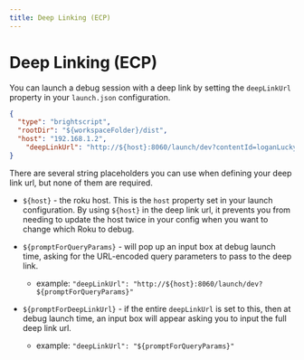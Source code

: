 ```yaml
---
title: Deep Linking (ECP)
---
```

# Deep Linking (ECP)

You can launch a debug session with a deep link by setting the `deepLinkUrl` property in your `launch.json` configuration.

```json
{
  "type": "brightscript",
  "rootDir": "${workspaceFolder}/dist",
  "host": "192.168.1.2",
    "deepLinkUrl": "http://${host}:8060/launch/dev?contentId=loganLucky123&mediaType=movie"
}
```

There are several string placeholders you can use when defining your deep link url, but none of them are required.

- `${host}` - the roku host. This is the `host` property set in your launch configuration. By using `${host}` in the deep link url, it prevents you from needing to update the host twice in your config when you want to change which Roku to debug.

- `${promptForQueryParams}` - will pop up an input box at debug launch time, asking for the URL-encoded query parameters to pass to the deep link. 
  - example: `"deepLinkUrl": "http://${host}:8060/launch/dev?${promptForQueryParams}"`
- `${promptForDeepLinkUrl}` - if the entire `deepLinkUrl` is set to this, then at debug launch time, an input box will appear asking you to input the full deep link url. 
  - example: `"deepLinkUrl": "${promptForQueryParams}"`
